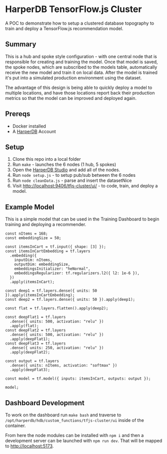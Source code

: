 # HarperDB TensorFlow.js Cluster
A POC to demonstrate how to setup a clustered database topography to train and deploy a TensorFlow.js recommendation model.

## Summary
This is a hub and spoke style configuration - with one central node that is responsible for creating and training the model. Once that model is saved, the spoke nodes, which are subscribed to the models table, automatically receive the new model and train it on local data. After the model is trained it's put into a simulated production environment using the dataset.

The advantage of this design is being able to quickly deploy a model to multiple locations, and have those locations report back their production metrics so that the model can be improved and deployed again.

## Prereqs
- Docker installed
- A [HarperDB](http://harperdb.io/) Account

## Setup
1. Clone this repo into a local folder
2. Run `make` - launches the 6 nodes (1 hub, 5 spokes)
3. Open the [HarperDB Studio](https://studio.harperdb.io/) and add all of the nodes.
4. Run `node setup.js` - to setup pub/sub between the 6 nodes
5. Run `node cleanData.js` - parse and insert the datasetNice
6. Visit [http://localhost:9406/tfjs-cluster/ui/](http://localhost:9406/tfjs-cluster/ui/) - to code, train, and deploy a model.

## Example Model
This is a simple model that can be used in the Training Dashboard to begin training and deploying a recommender.

```
const nItems = 168;
const embeddingSize = 50;

const itemsInCart = tf.input({ shape: [3] });
const itemsInCartEmbedding = tf.layers
  .embedding({
    inputDim: nItems,
    outputDim: embeddingSize,
    embeddingsInitializer: "heNormal",
    embeddingsRegularizer: tf.regularizers.l2({ l2: 1e-6 }),
  })
  .apply(itemsInCart);

const deep1 = tf.layers.dense({ units: 50 }).apply(itemsInCartEmbedding);
const deep2 = tf.layers.dense({ units: 50 }).apply(deep1);

const flat = tf.layers.flatten().apply(deep2);

const deepFlat1 = tf.layers
  .dense({ units: 500, activation: "relu" })
  .apply(flat);
const deepFlat2 = tf.layers
  .dense({ units: 500, activation: "relu" })
  .apply(deepFlat1);
const deepFlat3 = tf.layers
  .dense({ units: 250, activation: "relu" })
  .apply(deepFlat2);

const output = tf.layers
  .dense({ units: nItems, activation: "softmax" })
  .apply(deepFlat3);

const model = tf.model({ inputs: itemsInCart, outputs: output });

model;
```

## Dashboard Development
To work on the dashboard run `make bash` and traverse to `/opt/harperdb/hdb/custom_functions/tfjs-cluster/ui` inside of the container.

From here the node modules can be installed with `npm i` and then a development server can be launched with `npm run dev`. That will be mapped to [http://localhost:5173](http://localhost:5173).
